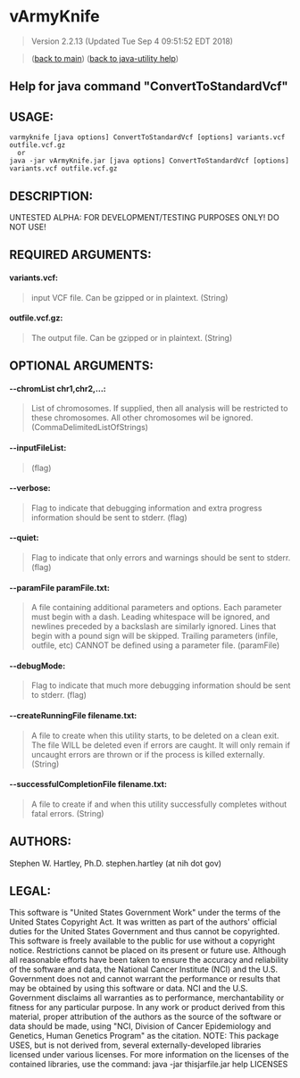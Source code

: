 # vArmyKnife
> Version 2.2.13 (Updated Tue Sep  4 09:51:52 EDT 2018)

> ([back to main](../index.html)) ([back to java-utility help](index.html))

## Help for java command "ConvertToStandardVcf"

## USAGE:

    varmyknife [java options] ConvertToStandardVcf [options] variants.vcf outfile.vcf.gz
      or 
    java -jar vArmyKnife.jar [java options] ConvertToStandardVcf [options] variants.vcf outfile.vcf.gz



## DESCRIPTION:

UNTESTED ALPHA: FOR DEVELOPMENT/TESTING PURPOSES ONLY\! DO NOT USE\!

## REQUIRED ARGUMENTS:
#### variants.vcf:

> input VCF file. Can be gzipped or in plaintext. (String)


#### outfile.vcf.gz:

> The output file. Can be gzipped or in plaintext. (String)



## OPTIONAL ARGUMENTS:
#### --chromList chr1,chr2,...:

> List of chromosomes. If supplied, then all analysis will be restricted to these chromosomes. All other chromosomes wil be ignored. (CommaDelimitedListOfStrings)

#### --inputFileList:

>  (flag)

#### --verbose:

> Flag to indicate that debugging information and extra progress information should be sent to stderr. (flag)

#### --quiet:

> Flag to indicate that only errors and warnings should be sent to stderr. (flag)

#### --paramFile paramFile.txt:

> A file containing additional parameters and options. Each parameter must begin with a dash. Leading whitespace will be ignored, and newlines preceded by a backslash are similarly ignored. Lines that begin with a pound sign will be skipped. Trailing parameters (infile, outfile, etc) CANNOT be defined using a parameter file. (paramFile)

#### --debugMode:

> Flag to indicate that much more debugging information should be sent to stderr. (flag)

#### --createRunningFile filename.txt:

> A file to create when this utility starts, to be deleted on a clean exit. The file WILL be deleted even if errors are caught. It will only remain if uncaught errors are thrown or if the process is killed externally. (String)

#### --successfulCompletionFile filename.txt:

> A file to create if and when this utility successfully completes without fatal errors. (String)

## AUTHORS:

Stephen W\. Hartley, Ph\.D\. stephen\.hartley \(at nih dot gov\)

## LEGAL:

 This software is "United States Government Work" under the terms of the United States Copyright  Act\.  It was written as part of the authors' official duties for the United States Government and  thus cannot be copyrighted\.  This software is freely available to the public for use without a  copyright notice\.  Restrictions cannot be placed on its present or future use\.  Although all reasonable efforts have been taken to ensure the accuracy and reliability of the  software and data, the National Cancer Institute \(NCI\) and the U\.S\. Government  does not and cannot warrant the performance or results that may be obtained by using this software  or data\.  NCI and the U\.S\. Government disclaims all warranties as to performance, merchantability  or fitness for any particular purpose\.  In any work or product derived from this material, proper attribution of the authors as the source  of the software or data should be made, using "NCI, Division of Cancer Epidemiology and Genetics, Human Genetics Program" as the citation\.  NOTE: This package USES, but is not derived from, several externally\-developed libraries licensed under various licenses\.  For more information on the licenses of the contained libraries, use the command:   java \-jar thisjarfile\.jar help LICENSES

